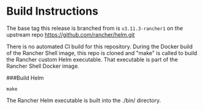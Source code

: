 # Build Instructions

The base tag this release is branched from is `v3.11.3-rancher1` on the upstream repo https://github.com/rancher/helm.git

There is no automated CI build for this repository. During the Docker build of the Rancher Shell image, this repo is cloned and "make" is called to build the Rancher custom Helm executable. That executable is part of the Rancher Shell Docker image.

###Build Helm

```
make
```

The Rancher Helm executable is built into the ./bin/ directory.

